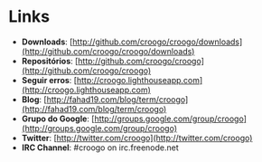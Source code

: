 # Links

* **Downloads**: [http://github.com/croogo/croogo/downloads](http://github.com/croogo/croogo/downloads)
* **Repositórios**: [http://github.com/croogo/croogo](http://github.com/croogo/croogo)
* **Seguir erros**: [http://croogo.lighthouseapp.com](http://croogo.lighthouseapp.com)
* **Blog**: [http://fahad19.com/blog/term/croogo](http://fahad19.com/blog/term/croogo)
* **Grupo do Google**: [http://groups.google.com/group/croogo](http://groups.google.com/group/croogo)
* **Twitter**: [http://twitter.com/croogo](http://twitter.com/croogo)
* **IRC Channel**: #croogo on irc.freenode.net